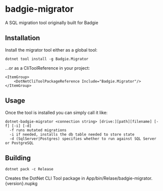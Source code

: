 # badgie-migrator
A SQL migration tool originally built for Badgie

## Installation
Install the migrator tool either as a global tool:

```
dotnet tool install -g Badgie.Migrator
```

...or as a CliToolReference in your project:

```
<ItemGroup>
    <DotNetCliToolPackageReference Include="Badgie.Migrator"/>
</ItemGroup>
```

## Usage
Once the tool is installed you can simply call it like:

```
dotnet-badgie-migrator <connection string> [drive:][path][filename] [-f] [-i] [-d]
  -f runs mutated migrations
  -i if needed, installs the db table needed to store state
  -d (SqlServer|Postgres) specifies whether to run against SQL Server or PostgreSQL
```

## Building

```
dotnet pack -c Release
```

Creates the DotNet CLI Tool package in App/bin/Relase/badgie-migrator.{version}.nupkg
